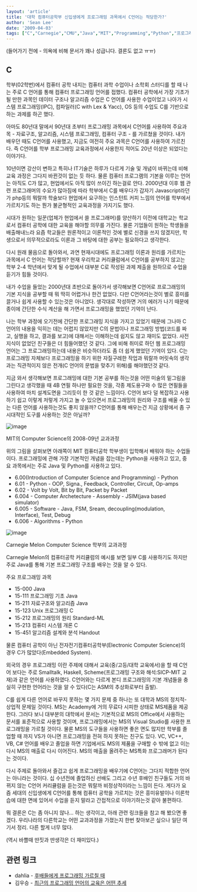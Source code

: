 ```yaml
---
layout: 'article'
title: '대학 컴퓨터공학부 신입생에게 프로그래밍 과목에서 C언어는 적당한가?'
author: 'Sean Lee'
date: '2009-04-03'
tags: ["C","Carnegie","CMU","Java","MIT","Programming","Python","프로그래밍","학부"]
---
```


(들어가기 전에 - 의욕에 비해 문서가 꽤나 성급니다. 결론도 없고 ㅠㅠ)

## C

학부(02학번)에서 컴퓨터 공학 내지는 컴퓨터 과학 수업이나 소학회 스터디를 할 때 나는 주로 C 언어를 통해 컴퓨터 프로그래밍 언어를 접했다. 컴퓨터 공학에서 가장 기초가 될 만한 과목인 데이터 구조나 알고리즘 수업은 C 언어를 사용한 수업이었고 나아가 시스템 프로그래밍(IPC), 컴파일러(C with Lex & Yacc), OS 등의 수업도 C를 기반으로 하는 과제를 하곤 했다.

아마도 80년대 말에서 90년대 초부터 프로그래밍 과목에서 C언어를 사용하여 주요과목 - 자료구조, 알고리즘, 시스템 프로그래밍, 컴퓨터 구조 - 를 가르쳤을 것이다. 내가 배우던 때도 C언어를 사용했고, 지금도 여전히 주요 과목은 C언어를 사용하여 가르친다. 즉 C언어를 학부 프로그래밍 교육과정에서 사용한지 적어도 20년 이상은 되었다는 이야기다.

10년이면 강산이 변하고 특히나 IT기술은 하루가 다르게 기술 및 개념이 바뀌는데 비해 교육 과정은 그다지 바뀐것이 없는 듯 하다. 물론 컴퓨터 프로그램의 기본을 이루는 언어는 아직도 C가 많고, 현업에서도 아직 많이 쓰이긴 하는걸로 안다. 2000년대 이후 웹 관련 프로그래머의 수요가 많아짐에 따라 학부에서 C를 배우다가 갑자기 Javascript라던가 php등의 뭐랄까 학술보다 현업에서 요구하는 인스턴트 커피 느낌의 언어를 학부에서 가르치기도 하는 뭔가 불균형적인 교육과정을 가지기도 했다.

시대가 원하는 일꾼(업체가 현업에서 쓸 프로그래머)를 양산하기 이전에 대학교는 학교로서 컴퓨터 공학에 대한 교육을 해야할 의무를 가진다. 물론 기업들이 원하는 학생들을 배출해내느라 요즘 학교들은 원론적이고 이론적인 것에 별로 신경을 쓰지 않겠지만, 학생으로서 의무적으로라도 이론과 그 바탕에 대한 공부는 필요하다고 생각한다.

다시 원래 물음으로 돌아와서, 과연 현재시대에도 프로그래밍 이론과 원리를 가르치는 과목에서 C 언어는 적당할까? 현재 우리학교 커리큘럼에서 C언어를 공부하지 않고는 학부 2-4 학년에서 맞게 될 수업에서 대부분 C로 작성된 과제 제출을 원하므로 수업을 듣기가 힘들 것이다.

내가 수업을 들었는 2000년대 초반으로 돌아가서 생각해보면 C언어로 프로그래밍의 기본 지식을 공부할 때 뭐 딱히 어렵거나 한건 없었다. 다만 C언어라는것이 별로 흥미를 끌거나 쉽게 사용할 수 있는것은 아니었다. 생각대로 작성하면 거의 에러가 나기 때문에 종이에 간단한 수식 계산을 해 가면서 프로그래밍을 했었던 기억이 난다.

나는 학부 과정에 오기전에 간단한 프로그래밍 지식을 가지고 있었기 때문에 그나마 C언어의 내용을 익히는 데는 어렵지 않았지만 C의 문법이나 프로그래밍 방법(코드를 짜고, 실행을 하고, 결과를 보고)에 대해서는 이해하는데 쉽지도 않고 재미도 없었다. 사전 지식이 없었던 친구들은 더 힘들어했던 것 같다. 그에 비해 취미로 하던 웹 프로그래밍 언어는 그 프로그래밍하는데 내용은 비슷하더라도 좀 더 쉽게 했었던 기억이 있다. C는 프로그래밍 자체보다 프로그래밍을 하기 위한 자질구레한 작업과 뭐랄까 머릿속의 생각과는 직관적이지 않은 전개(C 언어의 문법을 맞추기 위해)를 해야했던것 같다.

지금 와서 생각해보면 프로그래밍에 대한 기본 공부를 하는것을 어떤 미술의 밑그림을 그린다고 생각했을 때 4B 연필 하나만 필요한 것을, 각종 제도용구와 수 많은 연필들을 사용하여 마치 설계도면을 그리듯이 한 것 같은 느낌이다. C언어 보다 덜 복잡하고 사용하기 쉽고 이렇게 저렇게 가지고 놀 수 있으면서 프로그래밍의 원리와 구조를 배울 수 있는 다른 언어를 사용하는것도 좋지 않을까? C언어를 통해 배우는건 지금 상황에서 좀 구시대적인 도구를 사용하는 것은 아닐까?

![image](http://dogfeet-support.appspot.com/static/tistory/138.attachment.Picture1.png)

MIT의 Computer Science의 2008-09년 교과과정

위의 그림을 살펴보면 아래쪽이 MIT 컴퓨터공학 학부생이 입학해서 배워야 하는 수업들이다. 프로그래밍에 관해 가장 기본적인 개념을 잡는데는 Python을 사용하고 있고, 중요 과목에서는 주로 Java 및 Python를 사용하고 있다.

-   6.00(Introduction of Computer Science and Programming) - Python
-   6.01 - Python - OOP, Signa., Feedback, Controller, Circuit, Op-amps
-   6.02 - Volt by Volt, Bit by Bit, Packet by Packet
-   6.004 - Computer Archetecture - Assembly - JSIM(java based
    simulator)
-   6.005 - Software - Java, FSM, Sream, decoupling(modulation,
    Interface), Test, Debug
-   6.006 - Algorithms - Python

![image](http://dogfeet-support.appspot.com/static/tistory/138.attachment.Picture2.png)

Carnegie Melon Computer Science 학부의 교과과정

Carnegie Melon의 컴퓨터공학 커리큘럼의 예시를 보면 일부 C를 사용하기도 하지만 주로 Java를 통해 기본 프로그래밍 구조를 배우는 것을 알 수 있다.

주요 프로그래밍 과목

-   15-000 Java
-   15-111 프로그래밍 기초 Java
-   15-211 자료구조와 알고리즘 Java
-   15-123 Unix 프로그래밍 C
-   15-212 프로그래밍의 원리 Standard-ML
-   15-213 컴퓨터 시스템 개론 C
-   15-451 알고리즘 설계와 분석 Handout

물론 컴퓨터 공학이 아닌 전자전기컴퓨터공학부(Electronic Computer Science)의 경우 C가 많았다(Embedded System).

외국의 경우 프로그래밍 이란 주제에 대해서 교육(중/고등/대학 교육에서)을 할 때 C언어 보다는 주로 Smalltalk, Haskell, Scheme(프로그래밍 구조와 해석:SICP-MIT 교재)과 같은 언어를 사용하였다. C언어와는 다르게 본디 프로그래밍의 기본 개념들을 충실히 구현한 언어라는 것을 알 수 있다(C는 ASM의 추상화로부터 출발).

C를 쉽게 다른 언어로 바꾸지 못하는 몇 가지 문제 중 하나는 또 대학과 MS의 정치적-상업적 문제일 것이다. MS는 Academy에 거의 무료다 시피한 상태로 MS제품을 제공 한다. 그러다 보니 대부분의 대학에서 문서는 기본적으로 MS의 Office에서 사용하는 문서를 표준적으로 사용할 것이며, 프로그래밍에서는 MS의 Visual Studio를 사용한 프로그래밍을 가르칠 것이다. 물론 MS의 도구들을 사용하면 좋은 면도 많지만 학부를 졸업할 때 까지 VS가 아니면 프로그래밍을 전혀 하지 못하는 친구도 있다. VC, VC++, VB, C\# 언어를 배우고 졸업을 하면 기업에서도 MS의 제품을 구매할 수 밖에 없고 이는 다시 MS의 매출로 다시 이어진다. MS의 매출을 올려주는 MS특화 프로그래머가 된다는 것이다.

다시 주제로 돌아와서 즐겁고 쉽게 프로그래밍을 배우기에 C언어는 그다지 적합한 언어는 아니라는 것이다. 십 수년전에 졸업하신 선배도 그리고 수년 후배인 친구들도 거의 바뀌지 않는 C언어 커리큘럼을 듣는것은 뭐랄까 비정상적이라는 느낌이 든다. 게다가 요즘 세대의 신입생에게 C언어를 통해 컴퓨터 공학을 가르치는 것은 흥미유발이나 이론학습에 대한 면에 있어서 수업을 듣지 말라고 간접적으로 이야기하는것 같아 불편하다.

뭐 결론은 C는 좀 아니지 않나… 하는 생각이고, 아래 관련 링크들을 참고 해 봤으면 좋겠다. 우리나라의 다른학교는 어떤 교과과정을 가졌는지 한번 찾아보곤 싶으나 일단 여기서 정리. 다른 할게 너무 많다.

(역시 바쁠때 딴짓과 딴생각은 더 재미있다.)

## 관련 링크

 * dahlia - [후배들에게 프로그래밍 가르칠 때](http://kldp.org/node/91217#comment-430616)
 * 김우승 - [최근의 프로그래밍 언어의 교육은 어떤 추세](http://langdev.net/post/60)

